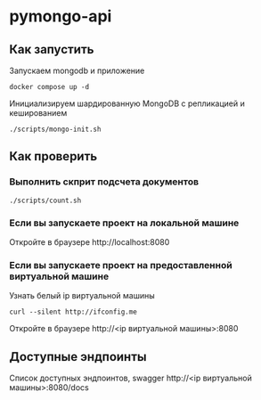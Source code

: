 # pymongo-api

## Как запустить

Запускаем mongodb и приложение

```shell
docker compose up -d
```

Инициализируем шардированную MongoDB с репликацией и кешированием

```shell
./scripts/mongo-init.sh
```

## Как проверить

### Выполнить скприт подсчета документов

```shell
./scripts/count.sh
```

### Если вы запускаете проект на локальной машине

Откройте в браузере http://localhost:8080

### Если вы запускаете проект на предоставленной виртуальной машине

Узнать белый ip виртуальной машины

```shell
curl --silent http://ifconfig.me
```

Откройте в браузере http://<ip виртуальной машины>:8080

## Доступные эндпоинты

Список доступных эндпоинтов, swagger http://<ip виртуальной машины>:8080/docs
